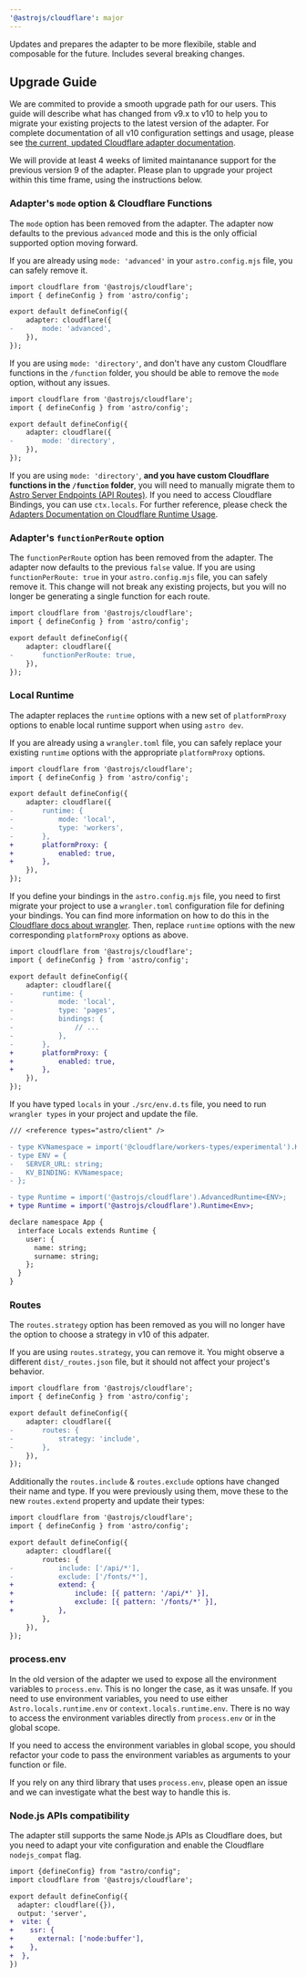 ```yaml
---
'@astrojs/cloudflare': major
---
```


Updates and prepares the adapter to be more flexibile, stable and composable for the future. Includes several breaking changes.

## Upgrade Guide

We are commited to provide a smooth upgrade path for our users. This guide will describe what has changed from v9.x to v10 to help you to migrate your existing projects to the latest version of the adapter. For complete documentation of all v10 configuration settings and usage, please see [the current, updated Cloudflare adapter documentation](https://docs.astro.build/en/guides/integrations-guide/cloudflare/).

We will provide at least 4 weeks of limited maintanance support for the previous version 9 of the adapter. Please plan to upgrade your project within this time frame, using the instructions below.

### Adapter's `mode` option & Cloudflare Functions

The `mode` option has been removed from the adapter. The adapter now defaults to the previous `advanced` mode and this is the only official supported option moving forward.

If you are already using `mode: 'advanced'` in your `astro.config.mjs` file, you can safely remove it.

```diff
import cloudflare from '@astrojs/cloudflare';
import { defineConfig } from 'astro/config';

export default defineConfig({
	adapter: cloudflare({
-		mode: 'advanced',
	}),
});
```

If you are using `mode: 'directory'`, and don't have any custom Cloudflare functions in the `/function` folder, you should be able to remove the `mode` option, without any issues.

```diff
import cloudflare from '@astrojs/cloudflare';
import { defineConfig } from 'astro/config';

export default defineConfig({
	adapter: cloudflare({
-		mode: 'directory',
	}),
});
```

If you are using `mode: 'directory'`, **and you have custom Cloudflare functions in the `/function` folder**, you will need to manually migrate them to [Astro Server Endpoints (API Routes)](https://docs.astro.build/en/guides/endpoints/#server-endpoints-api-routes). If you need to access Cloudflare Bindings, you can use `ctx.locals`. For further reference, please check the [Adapters Documentation on Cloudflare Runtime Usage](https://docs.astro.build/en/guides/integrations-guide/cloudflare/#usage).

### Adapter's `functionPerRoute` option

The `functionPerRoute` option has been removed from the adapter. The adapter now defaults to the previous `false` value. If you are using `functionPerRoute: true` in your `astro.config.mjs` file, you can safely remove it. This change will not break any existing projects, but you will no longer be generating a single function for each route.

```diff
import cloudflare from '@astrojs/cloudflare';
import { defineConfig } from 'astro/config';

export default defineConfig({
	adapter: cloudflare({
-		functionPerRoute: true,
	}),
});
```

### Local Runtime

The adapter replaces the `runtime` options with a new set of `platformProxy` options to enable local runtime support when using `astro dev`.

If you are already using a `wrangler.toml` file, you can safely replace your existing `runtime` options with the appropriate `platformProxy` options.

```diff
import cloudflare from '@astrojs/cloudflare';
import { defineConfig } from 'astro/config';

export default defineConfig({
	adapter: cloudflare({
-		runtime: {
-			mode: 'local',
-			type: 'workers',
-		},
+		platformProxy: {
+			enabled: true,
+		},
	}),
});
```

If you define your bindings in the `astro.config.mjs` file, you need to first migrate your project to use a `wrangler.toml` configuration file for defining your bindings. You can find more information on how to do this in the [Cloudflare docs about wrangler](https://developers.cloudflare.com/workers/wrangler/configuration/#d1-databases). Then, replace `runtime` options with the new corresponding `platformProxy` options as above.

```diff
import cloudflare from '@astrojs/cloudflare';
import { defineConfig } from 'astro/config';

export default defineConfig({
	adapter: cloudflare({
-		runtime: {
-			mode: 'local',
-			type: 'pages',
-			bindings: {
-				// ...
-			},
-		},
+		platformProxy: {
+			enabled: true,
+		},
	}),
});
```

If you have typed `locals` in your `./src/env.d.ts` file, you need to run `wrangler types` in your project and update the file.

```diff
/// <reference types="astro/client" />

- type KVNamespace = import('@cloudflare/workers-types/experimental').KVNamespace;
- type ENV = {
-   SERVER_URL: string;
-   KV_BINDING: KVNamespace;
- };

- type Runtime = import('@astrojs/cloudflare').AdvancedRuntime<ENV>;
+ type Runtime = import('@astrojs/cloudflare').Runtime<Env>;

declare namespace App {
  interface Locals extends Runtime {
    user: {
      name: string;
      surname: string;
    };
  }
}
```

### Routes

The `routes.strategy` option has been removed as you will no longer have the option to choose a strategy in v10 of this adpater.

If you are using `routes.strategy`, you can remove it. You might observe a different `dist/_routes.json` file, but it should not affect your project's behavior.

```diff
import cloudflare from '@astrojs/cloudflare';
import { defineConfig } from 'astro/config';

export default defineConfig({
	adapter: cloudflare({
-		routes: {
-			strategy: 'include',
-		},
	}),
});
```

Additionally the `routes.include` & `routes.exclude` options have changed their name and type. If you were previously using them, move these to the new `routes.extend` property and update their types:

```diff
import cloudflare from '@astrojs/cloudflare';
import { defineConfig } from 'astro/config';

export default defineConfig({
	adapter: cloudflare({
		routes: {
-			include: ['/api/*'],
-			exclude: ['/fonts/*'],
+			extend: {
+				include: [{ pattern: '/api/*' }],
+				exclude: [{ pattern: '/fonts/*' }],
+			},
		},
	}),
});
```

### process.env

In the old version of the adapter we used to expose all the environment variables to `process.env`. This is no longer the case, as it was unsafe. If you need to use environment variables, you need to use either `Astro.locals.runtime.env` or `context.locals.runtime.env`. There is no way to access the environment variables directly from `process.env` or in the global scope. 

If you need to access the environment variables in global scope, you should refactor your code to pass the environment variables as arguments to your function or file.

If you rely on any third library that uses `process.env`, please open an issue and we can investigate what the best way to handle this is.

### Node.js APIs compatibility

The adapter still supports the same Node.js APIs as Cloudflare does, but you need to adapt your vite configuration and enable the Cloudflare `nodejs_compat` flag.

```diff
import {defineConfig} from "astro/config";
import cloudflare from '@astrojs/cloudflare';

export default defineConfig({
  adapter: cloudflare({}),
  output: 'server',
+  vite: {
+    ssr: {
+      external: ['node:buffer'],
+    },
+  },
})
```
